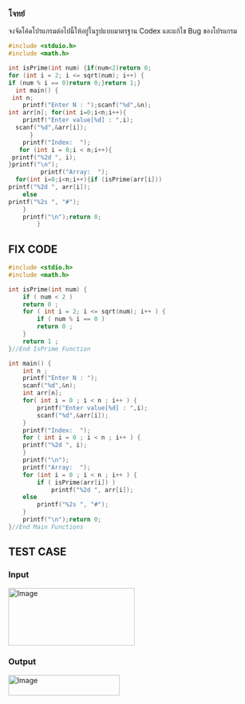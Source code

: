 ### โจทย์
จงจัดโค้ดโปรแกรมต่อไปนี้ให้อยู่ในรูปแบบมาตรฐาน Codex และแก้ไข Bug ของโปรแกรม
```c++
#include <stduio.h>
#include <math.h>

int isPrime(int num) {if(num<2)return 0;
for (int i = 2; i <= sqrt(num); i++) {
if (num % i == 0)return 0;}return 1;}
  int main() {
 int n;
    printf("Enter N : ");scanf("%d",&n);
int arr[n]; for(int i=0;i<n;i++){
    printf("Enter value[%d] : ",i);
  scanf("%d",&arr[i]);
      }
    printf("Index:  ");
   for (int i = 0;i < n;i++){
 printf("%2d ", i);
}printf("\n");
         printf("Array:  ");
  for(int i=0;i<n;i++){if (isPrime(arr[i]))
printf("%2d ", arr[i]); 
    else
printf("%2s ", "#"); 
    }
    printf("\n");return 0;
        }
```

## FIX CODE
```c
#include <stdio.h>
#include <math.h>

int isPrime(int num) {
    if ( num < 2 )
    return 0 ;
    for ( int i = 2; i <= sqrt(num); i++ ) {
        if ( num % i == 0 )
        return 0 ;
    }
    return 1 ;
}//End IsPrime Function

int main() {
    int n ;
    printf("Enter N : ");
    scanf("%d",&n); 
    int arr[n]; 
    for( int i = 0 ; i < n ; i++ ) {
        printf("Enter value[%d] : ",i);
        scanf("%d",&arr[i]);
    }
    printf("Index:  ");
    for ( int i = 0 ; i < n ; i++ ) {
    printf("%2d ", i);
    }  
    printf("\n");
    printf("Array:  ");
    for (int i = 0 ; i < n ; i++ ) {
        if ( isPrime(arr[i]) )
            printf("%2d ", arr[i]); 
    else
        printf("%2s ", "#"); 
    }
    printf("\n");return 0;
}//End Main Functions
```
## TEST CASE
### Input
<img width="253" height="115" alt="Image" src="https://github.com/user-attachments/assets/b07372f2-2dcd-409a-bc72-09ffe574f276" />

### Output
<img width="223" height="41" alt="Image" src="https://github.com/user-attachments/assets/6f38fb1b-0cee-466c-9b5a-cdcee9d1bb13" />